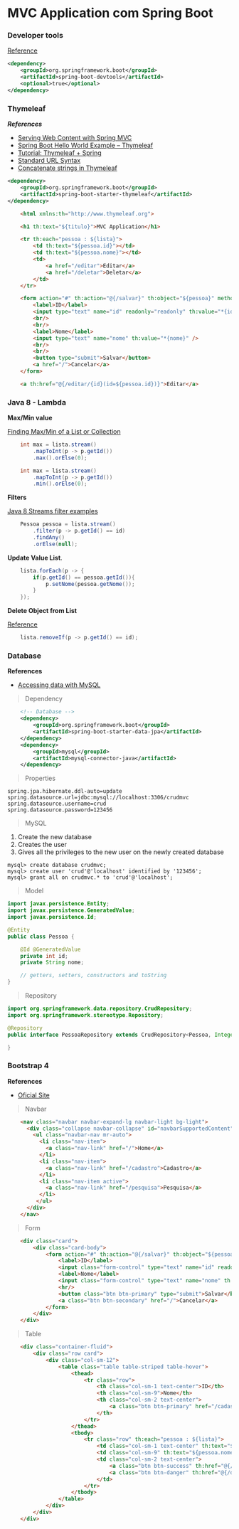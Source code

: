 # MVC Application com Spring Boot

### Developer tools

[Reference][0]

```xml
<dependency>
    <groupId>org.springframework.boot</groupId>
    <artifactId>spring-boot-devtools</artifactId>
    <optional>true</optional>
</dependency>
```


### Thymeleaf

***References***

* [Serving Web Content with Spring MVC][1]
* [Spring Boot Hello World Example – Thymeleaf][2]
* [Tutorial: Thymeleaf + Spring][3]
* [Standard URL Syntax][6]
* [Concatenate strings in Thymeleaf][8]

```xml
<dependency>
	<groupId>org.springframework.boot</groupId>
	<artifactId>spring-boot-starter-thymeleaf</artifactId>
</dependency>
```


```html
	<html xmlns:th="http://www.thymeleaf.org">

	<h1 th:text="${titulo}">MVC Application</h1>

	<tr th:each="pessoa : ${lista}">
		<td th:text="${pessoa.id}"></td>
		<td th:text="${pessoa.nome}"></td>
		<td>
			<a href="/editar">Editar</a>
			<a href="/deletar">Deletar</a>
		</td>
	</tr>

	<form action="#" th:action="@{/salvar}" th:object="${pessoa}" method="post">
		<label>ID</label>
		<input type="text" name="id" readonly="readonly" th:value="*{id}" />
		<br/>
		<br/>
		<label>Nome</label>
		<input type="text" name="nome" th:value="*{nome}" />
		<br/>
		<br/>
		<button type="submit">Salvar</button>
		<a href="/">Cancelar</a>
	</form>

	<a th:href="@{/editar/{id}(id=${pessoa.id})}">Editar</a>	

```




### Java 8 - Lambda

**Max/Min value**

[Finding Max/Min of a List or Collection][4]

```java
	int max = lista.stream()
		.mapToInt(p -> p.getId())
		.max().orElse(0);

	int max = lista.stream()
		.mapToInt(p -> p.getId())
		.min().orElse(0);		
```

**Filters**

[Java 8 Streams filter examples][5]


```java
	Pessoa pessoa = lista.stream()
		.filter(p -> p.getId() == id)
		.findAny()
		.orElse(null);
```

**Update Value List**.  

```java
	lista.forEach(p -> {
		if(p.getId() == pessoa.getId()){
			p.setNome(pessoa.getNome());
		}
	});
```

**Delete Object from List**

[Reference][7]

```java
	lista.removeIf(p -> p.getId() == id);
```

### Database

**References**

* [Accessing data with MySQL][9]

> Dependency

```xml
	<!-- Database -->
	<dependency>
		<groupId>org.springframework.boot</groupId>
		<artifactId>spring-boot-starter-data-jpa</artifactId>
	</dependency>
	<dependency>
		<groupId>mysql</groupId>
		<artifactId>mysql-connector-java</artifactId>
	</dependency>
```

> Properties

```properties
spring.jpa.hibernate.ddl-auto=update
spring.datasource.url=jdbc:mysql://localhost:3306/crudmvc
spring.datasource.username=crud
spring.datasource.password=123456
```

> MySQL

1. Create the new database
2. Creates the user
3. Gives all the privileges to the new user on the newly created database

```
mysql> create database crudmvc; 
mysql> create user 'crud'@'localhost' identified by '123456'; 
mysql> grant all on crudmvc.* to 'crud'@'localhost'; 
```

> Model 

```java
import javax.persistence.Entity;
import javax.persistence.GeneratedValue;
import javax.persistence.Id;

@Entity
public class Pessoa {

	@Id @GeneratedValue
	private int id;
	private String nome;

	// getters, setters, constructors and toString
}
```

> Repository

```java
import org.springframework.data.repository.CrudRepository;
import org.springframework.stereotype.Repository;

@Repository
public interface PessoaRepository extends CrudRepository<Pessoa, Integer> {

}
```

### Bootstrap 4

**References**

* [Oficial Site][10]

> Navbar

```html
	<nav class="navbar navbar-expand-lg navbar-light bg-light">
	  <div class="collapse navbar-collapse" id="navbarSupportedContent">
	    <ul class="navbar-nav mr-auto">
	      <li class="nav-item">
	        <a class="nav-link" href="/">Home</a>
	      </li>
	      <li class="nav-item">
	        <a class="nav-link" href="/cadastro">Cadastro</a>
	      </li>
	      <li class="nav-item active">
	        <a class="nav-link" href="/pesquisa">Pesquisa</a>
	      </li>
	     </ul>
	  </div>
	</nav>	
```

> Form

```html
	<div class="card">
		<div class="card-body">
			<form action="#" th:action="@{/salvar}" th:object="${pessoa}" method="post">
				<label>ID</label>
				<input class="form-control" type="text" name="id" readonly="readonly" th:value="*{id}" />
				<label>Nome</label>
				<input class="form-control" type="text" name="nome" th:value="*{nome}" />
				<hr/>
				<button class="btn btn-primary" type="submit">Salvar</button>
				<a class="btn btn-secondary" href="/">Cancelar</a>
			</form>
		</div>
	</div>	
```

> Table

```html
	<div class="container-fluid">
		<div class="row card">
			<div class="col-sm-12">
				<table class="table table-striped table-hover">
					<thead>
						<tr class="row">
							<th class="col-sm-1 text-center">ID</th>
							<th class="col-sm-9">Nome</th>
							<th class="col-sm-2 text-center">
								<a class="btn btn-primary" href="/cadastro">Novo</a>
							</th>
						</tr>
					</thead>
					<tbody>
						<tr class="row" th:each="pessoa : ${lista}">
							<td class="col-sm-1 text-center" th:text="${pessoa.id}"></td>
							<td class="col-sm-9" th:text="${pessoa.nome}"></td>
							<td class="col-sm-2 text-center">
								<a class="btn btn-success" th:href="@{/editar/{id}(id=${pessoa.id})}">Editar</a>
								<a class="btn btn-danger" th:href="@{/deletar/{id}(id=${pessoa.id})}">Deletar</a>
							</td>
						</tr>
					</tbody>
				</table>
			</div>
		</div>
	</div>
```

[0]: https://docs.spring.io/spring-boot/docs/current/reference/html/using-boot-devtools.html#using-boot-devtools
[1]: https://spring.io/guides/gs/serving-web-content/
[2]: https://www.mkyong.com/spring-boot/spring-boot-hello-world-example-thymeleaf/
[3]: http://www.thymeleaf.org/doc/tutorials/3.0/thymeleafspring.html
[4]: http://www.baeldung.com/java-collection-min-max
[5]: https://www.mkyong.com/java8/java-8-streams-filter-examples/
[6]: http://www.thymeleaf.org/doc/articles/standardurlsyntax.html
[7]: https://www.leveluplunch.com/java/examples/remove-element-from-list/
[8]: https://gist.github.com/romach/10081ba3e24ffc9f75aadada7df80df8
[9]: https://spring.io/guides/gs/accessing-data-mysql/
[10]: http://getbootstrap.com/
